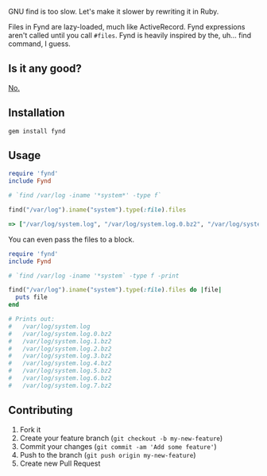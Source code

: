 GNU find is too slow. Let's make it slower by rewriting it in Ruby.

Files in Fynd are lazy-loaded, much like ActiveRecord. Fynd expressions aren't called until you call `#files`. Fynd is heavily inspired by the, uh... find command, I guess. 

## Is it any good?

[No.](http://news.ycombinator.com/item?id=3067434)

## Installation

    gem install fynd

## Usage

```ruby
require 'fynd'
include Fynd

# `find /var/log -iname '*system*' -type f`

find("/var/log").iname("system").type(:file).files

=> ["/var/log/system.log", "/var/log/system.log.0.bz2", "/var/log/system.log.1.bz2", "/var/log/system.log.2.bz2", "/var/log/system.log.3.bz2", "/var/log/system.log.4.bz2", "/var/log/system.log.5.bz2", "/var/log/system.log.6.bz2", "/var/log/system.log.7.bz2"]
```

You can even pass the files to a block.

```ruby
require 'fynd'
include Fynd

# `find /var/log -iname '*system` -type f -print

find("/var/log").iname("system").type(:file).files do |file|
  puts file
end

# Prints out:
#   /var/log/system.log
#   /var/log/system.log.0.bz2
#   /var/log/system.log.1.bz2
#   /var/log/system.log.2.bz2
#   /var/log/system.log.3.bz2
#   /var/log/system.log.4.bz2
#   /var/log/system.log.5.bz2
#   /var/log/system.log.6.bz2
#   /var/log/system.log.7.bz2
```
## Contributing

1. Fork it
2. Create your feature branch (`git checkout -b my-new-feature`)
3. Commit your changes (`git commit -am 'Add some feature'`)
4. Push to the branch (`git push origin my-new-feature`)
5. Create new Pull Request